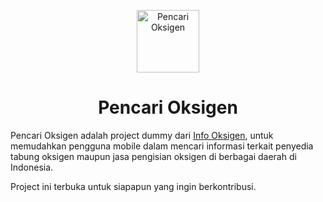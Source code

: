 <p align="center">
  <a href="https://www.jala.tech">
    <img alt="Pencari Oksigen" src="https://emojipedia-us.s3.dualstack.us-west-1.amazonaws.com/thumbs/120/google/274/wind-face_1f32c-fe0f.png" width="100" />
  </a>
</p>
<h1 align="center">
  Pencari Oksigen
</h1>

Pencari Oksigen adalah project dummy dari [Info Oksigen](https://oksigen.carrd.co),  untuk memudahkan pengguna mobile dalam mencari informasi terkait penyedia tabung oksigen maupun jasa pengisian oksigen di berbagai daerah di Indonesia.

Project ini terbuka untuk siapapun yang ingin berkontribusi.

